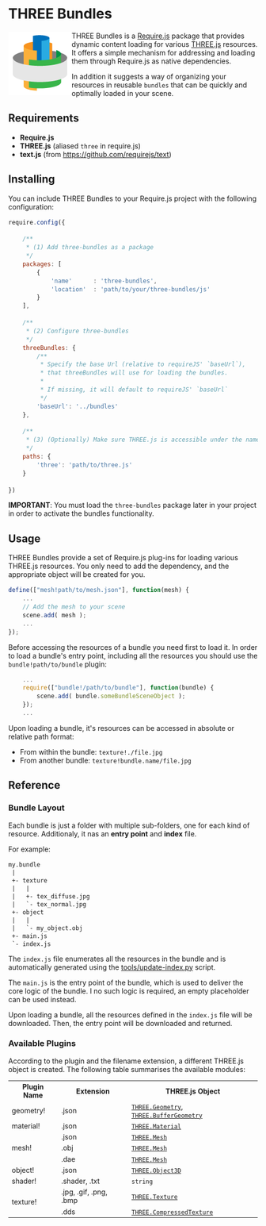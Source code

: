 # THREE Bundles

<img src="https://github.com/wavesoft/three-bundles/raw/master/doc/icon.png" align="left" alt="THREE Bundles" />

THREE Bundles is a [Require.js](http://requirejs.org/) package that provides dynamic content loading for various [THREE.js](http://threejs.org/) resources. It offers a simple mechanism for addressing and loading them through Require.js as native dependencies.

In addition it suggests a way of organizing your resources in reusable `bundles` that can be quickly and optimally loaded in your scene.

## Requirements

 * __Require.js__
 * __THREE.js__ (aliased `three` in require.js)
 * __text.js__ (from https://github.com/requirejs/text)

## Installing 

You can include THREE Bundles to your Require.js project with the following configuration:

```javascript
require.config({

    /**
     * (1) Add three-bundles as a package
     */
    packages: [
        {
            'name'      : 'three-bundles',
            'location'  : 'path/to/your/three-bundles/js'
        }
    ],

    /**
     * (2) Configure three-bundles
     */
    threeBundles: {
        /**
         * Specify the base Url (relative to requireJS' `baseUrl`),
         * that threeBundles will use for loading the bundles.
         *
         * If missing, it will default to requireJS' `baseUrl`
         */
        'baseUrl': '../bundles'
    },

    /**
     * (3) (Optionally) Make sure THREE.js is accessible under the name 'three'
     */
    paths: {
        'three': 'path/to/three.js'
    }

})
```

__IMPORTANT__: You must load the `three-bundles` package later in your project in order to activate the bundles functionality.

## Usage

THREE Bundles provide a set of Require.js plug-ins for loading various THREE.js resources. You only need to add the dependency, and the appropriate object will be created for you.

```javascript
define(["mesh!path/to/mesh.json"], function(mesh) {
    ...
    // Add the mesh to your scene
    scene.add( mesh );
    ...
});
```

Before accessing the resources of a bundle you need first to load it. In order to load a bundle's entry point, including all the resources you should use the `bundle!path/to/bundle` plugin:

```javascript
    ...
    require(["bundle!/path/to/bundle"], function(bundle) {
        scene.add( bundle.someBundleSceneObject );
    });
    ...
```

Upon loading a bundle, it's resources can be accessed in absolute or relative path format:

 * From within the bundle: `texture!./file.jpg`
 * From another bundle: `texture!bundle.name/file.jpg`

## Reference

### Bundle Layout

Each bundle is just a folder with multiple sub-folders, one for each kind of resource. Additionaly, it nas an __entry point__ and __index__ file.

For example:

```
my.bundle
 |
 +- texture
 |   |
 |   +- tex_diffuse.jpg
 |   `- tex_normal.jpg
 +- object
 |   |
 |   `- my_object.obj
 +- main.js
 `- index.js
```

The `index.js` file enumerates all the resources in the bundle and is automatically generated using the [tools/update-index.py](https://github.com/wavesoft/three-bundles/blob/master/tools/update-index.py) script.

The `main.js` is the entry point of the bundle, which is used to deliver the core logic of the bundle. I no such logic is required, an empty placeholder can be used instead.

Upon loading a bundle, all the resources defined in the `index.js` file will be downloaded. Then, the entry point will be downloaded and returned.

### Available Plugins

According to the plugin and the filename extension, a different THREE.js object is created. The following table summarises the available modules:

<table>
    <tr>
        <th>Plugin Name</th>
        <th>Extension</th>
        <th>THREE.js Object</th>
    <tr/>
    <tr>
        <td>geometry!</td>
        <td>.json</td>
        <td>
            <code><a target="_blank" href="http://threejs.org/docs/#Reference/Core/Geometry">THREE.Geometry</a></code>,
            <code><a target="_blank" href="http://threejs.org/docs/#Reference/Core/BufferGeometry">THREE.BufferGeometry</a></code>
        </td>
    </tr>
    <tr>
        <td>material!</td>
        <td>.json</td>
        <td><code><a target="_blank" href="http://threejs.org/docs/#Reference/Materials/Material">THREE.Material</a></code></td>
    </tr>
    <tr>
        <td rowspan="3">mesh!</td>
        <td>.json</td>
        <td><code><a target="_blank" href="http://threejs.org/docs/#Reference/Objects/Mesh">THREE.Mesh</a></code></td>
    </tr>
    <tr>
        <td>.obj</td>
        <td><code><a target="_blank" href="http://threejs.org/docs/#Reference/Objects/Mesh">THREE.Mesh</a></code></td>
    </tr>
    <tr>
        <td>.dae</td>
        <td><code><a target="_blank" href="http://threejs.org/docs/#Reference/Objects/Mesh">THREE.Mesh</a></code></td>
    </tr>
    <tr>
        <td>object!</td>
        <td>.json</td>
        <td><code><a target="_blank" href="http://threejs.org/docs/#Reference/Core/Object3D">THREE.Object3D</a></code></td>
    </tr>
    <tr>
        <td>shader!</td>
        <td>.shader, .txt</td>
        <td><code>string</code></td>
    </tr>
    <tr>
        <td rowspan="2">texture!</td>
        <td>.jpg, .gif, .png, .bmp</td>
        <td><code><a target="_blank" href="http://threejs.org/docs/#Reference/Textures/Texture">THREE.Texture</a></code></td>
    </tr>
    <tr>
        <td>.dds</td>
        <td><code><a target="_blank" href="http://threejs.org/docs/#Reference/Textures/CompressedTexture">THREE.CompressedTexture</a></code></td>
    </tr>
</table>

